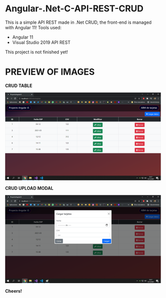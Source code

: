 # Angular-.Net-C-API-REST-CRUD
This is a simple API REST made in .Net CRUD, the front-end is managed with Angular 11!
Tools used:
- Angular 11
- Visual Studio 2019 API REST

This project is not finished yet!

# PREVIEW OF IMAGES

<b> CRUD TABLE </b>

![alt text](https://github.com/tomastraini/Angular-.Net-C-API-REST-CRUD/blob/main/Images/menu.png?raw=true)

<b> CRUD UPLOAD MODAL </b>

![alt text](https://github.com/tomastraini/Angular-.Net-C-API-REST-CRUD/blob/main/Images/modal.png?raw=true)


<b> Cheers! </b>
